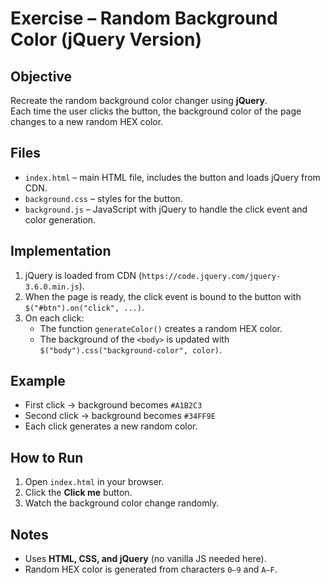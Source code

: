 # Exercise – Random Background Color (jQuery Version)

## Objective
Recreate the random background color changer using **jQuery**.  
Each time the user clicks the button, the background color of the page changes to a new random HEX color.

## Files
- `index.html` – main HTML file, includes the button and loads jQuery from CDN.
- `background.css` – styles for the button.
- `background.js` – JavaScript with jQuery to handle the click event and color generation.

## Implementation
1. jQuery is loaded from CDN (`https://code.jquery.com/jquery-3.6.0.min.js`).
2. When the page is ready, the click event is bound to the button with `$("#btn").on("click", ...)`.
3. On each click:
   - The function `generateColor()` creates a random HEX color.
   - The background of the `<body>` is updated with `$("body").css("background-color", color)`.

## Example
- First click → background becomes `#A1B2C3`
- Second click → background becomes `#34FF9E`
- Each click generates a new random color.

## How to Run
1. Open `index.html` in your browser.  
2. Click the **Click me** button.  
3. Watch the background color change randomly.

## Notes
- Uses **HTML, CSS, and jQuery** (no vanilla JS needed here).  
- Random HEX color is generated from characters `0–9` and `A–F`.  